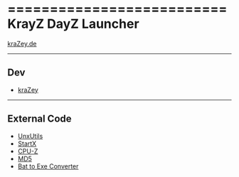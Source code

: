 ==========================
KrayZ DayZ Launcher
==========================

[kraZey.de](http://krazey.de)

--------------------------
Dev
--------------------------
 * [kraZey](https://github.com/krazey)

--------------------------
External Code
--------------------------
 * [UnxUtils](http://unxutils.sourceforge.net/)
 * [StartX](http://www.naughter.com/startx.html)
 * [CPU-Z](http://www.cpu-z.de/)
 * [MD5](http://www.fourmilab.ch/md5/)
 * [Bat to Exe Converter](http://www.f2ko.de/programs.php?lang=de&pid=b2e)
 
